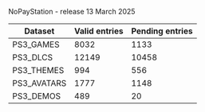 NoPayStation - release 13 March 2025

|  Dataset  |Valid entries|Pending entries|
|-----------|-------------|---------------|
| PS3_GAMES |     8032    |      1133     |
|  PS3_DLCS |    12149    |     10458     |
| PS3_THEMES|     994     |      556      |
|PS3_AVATARS|     1777    |      1148     |
| PS3_DEMOS |     489     |       20      |